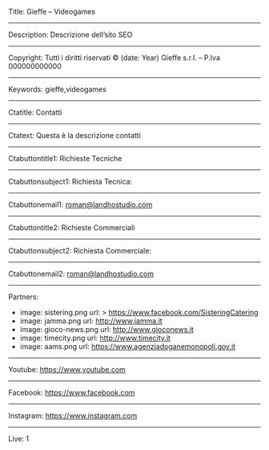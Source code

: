 Title: Gieffe – Videogames

----

Description: Descrizione dell’sito SEO

----

Copyright: Tutti i diritti riservati © (date: Year) Gieffe s.r.l. – P.Iva 000000000000

----

Keywords: gieffe,videogames

----

Ctatitle: Contatti

----

Ctatext: Questa è la descrizione contatti

----

Ctabuttontitle1: Richieste Tecniche

----

Ctabuttonsubject1: Richiesta Tecnica:

----

Ctabuttonemail1: roman@landhostudio.com

----

Ctabuttontitle2: Richieste Commerciali

----

Ctabuttonsubject2: Richiesta Commerciale:

----

Ctabuttonemail2: roman@landhostudio.com

----

Partners: 

- 
  image: sistering.png
  url: >
    https://www.facebook.com/SisteringCatering
- 
  image: jamma.png
  url: http://www.jamma.it
- 
  image: gioco-news.png
  url: http://www.gioconews.it
- 
  image: timecity.png
  url: http://www.timecity.it
- 
  image: aams.png
  url: https://www.agenziadoganemonopoli.gov.it

----

Youtube: https://www.youtube.com

----

Facebook: https://www.facebook.com

----

Instagram: https://www.instagram.com

----

Live: 1